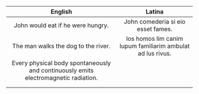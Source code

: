 
|                                       English                                       |                           Latina                           |
|:-----------------------------------------------------------------------------------:|:----------------------------------------------------------:|
|                          John would eat if he were hungry.                          |             John comederia si eio esset fames.             |
|                         The man walks the dog to the river.                         | los homos lim canim lupum familiarim ambulat ad lus rivus. |
| Every physical body spontaneously and continuously emits electromagnetic radiation. |                                                            |
|                                                                                     |                                                            |
|                                                                                     |                                                            |